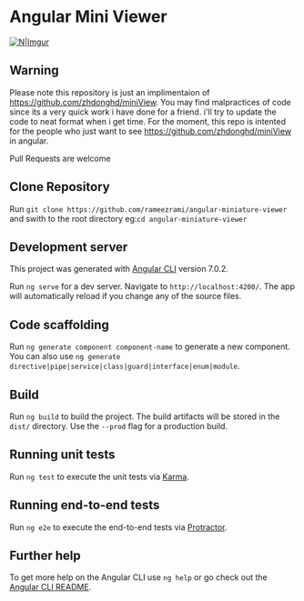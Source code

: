 
# Angular Mini Viewer

[![N|Imgur](https://i.imgur.com/oX6OzXA.gif)](https://i.imgur.com/oX6OzXA.gif)

## Warning

Please note this repository is just an implimentaion of   https://github.com/zhdonghd/miniView. You may find malpractices of code since its a very quick work i have done for a friend. i'll try to update the code to neat format when i get time. For the moment, this repo is intented for the people who just want to see https://github.com/zhdonghd/miniView in angular.

Pull Requests are welcome

## Clone Repository

Run `git clone https://github.com/rameezrami/angular-miniature-viewer` and swith to the root directory eg:`cd angular-miniature-viewer` 

## Development server
This project was generated with [Angular CLI](https://github.com/angular/angular-cli) version 7.0.2.

Run `ng serve` for a dev server. Navigate to `http://localhost:4200/`. The app will automatically reload if you change any of the source files.

## Code scaffolding

Run `ng generate component component-name` to generate a new component. You can also use `ng generate directive|pipe|service|class|guard|interface|enum|module`.

## Build

Run `ng build` to build the project. The build artifacts will be stored in the `dist/` directory. Use the `--prod` flag for a production build.

## Running unit tests

Run `ng test` to execute the unit tests via [Karma](https://karma-runner.github.io).

## Running end-to-end tests

Run `ng e2e` to execute the end-to-end tests via [Protractor](http://www.protractortest.org/).

## Further help

To get more help on the Angular CLI use `ng help` or go check out the [Angular CLI README](https://github.com/angular/angular-cli/blob/master/README.md).
